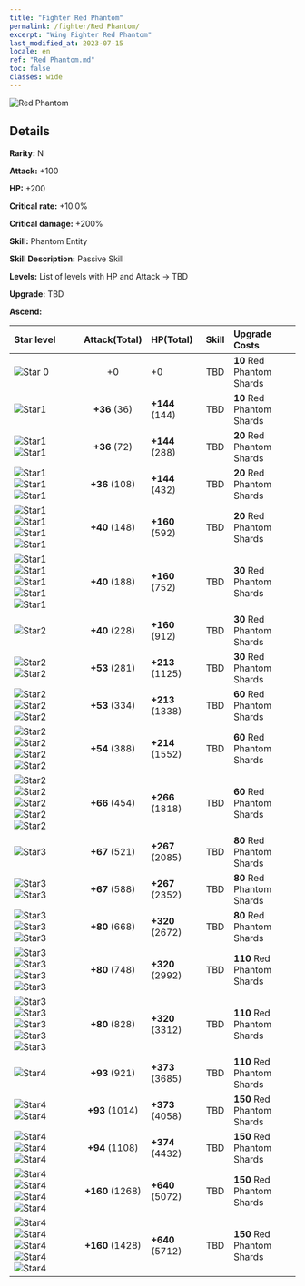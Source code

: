 ```yaml
---
title: "Fighter Red Phantom"
permalink: /fighter/Red Phantom/
excerpt: "Wing Fighter Red Phantom"
last_modified_at: 2023-07-15
locale: en
ref: "Red Phantom.md"
toc: false
classes: wide
---
```



 ![Red Phantom](/images/ship/fj_img1.png)

## Details

 **Rarity:** N 

 **Attack:** +100

 **HP:** +200

 **Critical rate:** +10.0%

 **Critical damage:** +200%

 **Skill:** Phantom Entity

 **Skill Description:**  Passive Skill

 **Levels:**  List of levels with HP and Attack -> TBD

 **Upgrade:**  TBD

 **Ascend:**  

  |  Star level | Attack(Total) | HP(Total) |  Skill | Upgrade Costs |
  |:------|:----:|:------|:-------:|:-------------------|
  | ![Star 0](/images/s0.png)  | +0  | +0  | TBD  | **10** Red Phantom Shards |
  | ![Star1](/images/s1.png)  | **+36** (36)  | **+144** (144)  | TBD  | **10** Red Phantom Shards |
  | ![Star1](/images/s1.png)![Star1](/images/s1.png)  | **+36** (72)  | **+144** (288)  | TBD  | **20** Red Phantom Shards |
  | ![Star1](/images/s1.png)![Star1](/images/s1.png)![Star1](/images/s1.png)  | **+36** (108)  | **+144** (432)  | TBD  | **20** Red Phantom Shards |
  | ![Star1](/images/s1.png)![Star1](/images/s1.png)![Star1](/images/s1.png)![Star1](/images/s1.png)  | **+40** (148)  | **+160** (592)  | TBD  | **20** Red Phantom Shards |
  | ![Star1](/images/s1.png)![Star1](/images/s1.png)![Star1](/images/s1.png)![Star1](/images/s1.png)![Star1](/images/s1.png)  | **+40** (188)  | **+160** (752)  | TBD  | **30** Red Phantom Shards |
  | ![Star2](/images/s2.png)  | **+40** (228)  | **+160** (912)  | TBD  | **30** Red Phantom Shards |
  | ![Star2](/images/s2.png)![Star2](/images/s2.png)  | **+53** (281)  | **+213** (1125)  | TBD  | **30** Red Phantom Shards |
  | ![Star2](/images/s2.png)![Star2](/images/s2.png)![Star2](/images/s2.png)  | **+53** (334)  | **+213** (1338)  | TBD  | **60** Red Phantom Shards |
  | ![Star2](/images/s2.png)![Star2](/images/s2.png)![Star2](/images/s2.png)![Star2](/images/s2.png)  | **+54** (388)  | **+214** (1552)  | TBD  | **60** Red Phantom Shards |
  | ![Star2](/images/s2.png)![Star2](/images/s2.png)![Star2](/images/s2.png)![Star2](/images/s2.png)![Star2](/images/s2.png)  | **+66** (454)  | **+266** (1818)  | TBD  | **60** Red Phantom Shards |
  | ![Star3](/images/s3.png)  | **+67** (521)  | **+267** (2085)  | TBD  | **80** Red Phantom Shards |
  | ![Star3](/images/s3.png)![Star3](/images/s3.png)  | **+67** (588)  | **+267** (2352)  | TBD  | **80** Red Phantom Shards |
  | ![Star3](/images/s3.png)![Star3](/images/s3.png)![Star3](/images/s3.png)  | **+80** (668)  | **+320** (2672)  | TBD  | **80** Red Phantom Shards |
  | ![Star3](/images/s3.png)![Star3](/images/s3.png)![Star3](/images/s3.png)![Star3](/images/s3.png)  | **+80** (748)  | **+320** (2992)  | TBD  | **110** Red Phantom Shards |
  | ![Star3](/images/s3.png)![Star3](/images/s3.png)![Star3](/images/s3.png)![Star3](/images/s3.png)![Star3](/images/s3.png)  | **+80** (828)  | **+320** (3312)  | TBD  | **110** Red Phantom Shards |
  | ![Star4](/images/s4.png)  | **+93** (921)  | **+373** (3685)  | TBD  | **110** Red Phantom Shards |
  | ![Star4](/images/s4.png)![Star4](/images/s4.png)  | **+93** (1014)  | **+373** (4058)  | TBD  | **150** Red Phantom Shards |
  | ![Star4](/images/s4.png)![Star4](/images/s4.png)![Star4](/images/s4.png)  | **+94** (1108)  | **+374** (4432)  | TBD  | **150** Red Phantom Shards |
  | ![Star4](/images/s4.png)![Star4](/images/s4.png)![Star4](/images/s4.png)![Star4](/images/s4.png)  | **+160** (1268)  | **+640** (5072)  | TBD  | **150** Red Phantom Shards |
  | ![Star4](/images/s4.png)![Star4](/images/s4.png)![Star4](/images/s4.png)![Star4](/images/s4.png)![Star4](/images/s4.png)  | **+160** (1428)  | **+640** (5712)  | TBD  | **150** Red Phantom Shards |

